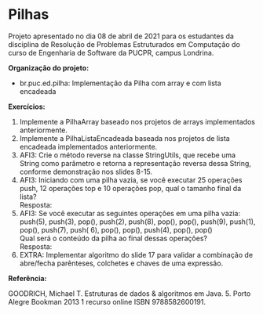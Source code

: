 # Pilhas

Projeto apresentado no dia 08 de abril de 2021 para os estudantes da disciplina de Resolução de
Problemas Estruturados em Computação do curso de Engenharia de Software da PUCPR, campus Londrina.

**Organização do projeto:**

* br.puc.ed.pilha: Implementação da Pilha com array e com lista encadeada

**Exercícios:**

1) Implemente a PilhaArray baseado nos projetos de arrays implementados anteriormente.
2) Implemente a PilhaListaEncadeada baseada nos projetos de lista encadeada implementados
   anteriormente.
3) AFI3: Crie o método reverse na classe StringUtils, que recebe uma String como parâmetro e retorna
   a representação reversa dessa String, conforme demonstração nos slides 8-15.
4) AFI3: Iniciando com uma pilha vazia, se você executar 25 operações push, 12 operações top e 10
   operações pop, qual o tamanho final da lista?  
   Resposta:
5) AFI3: Se você executar as seguintes operações em uma pilha vazia:
   push(5), push(3), pop(), push(2), push(8), pop(), pop(), push(9), push(1), pop(), push(7), push(
   6), pop(), pop(), push(4), pop(), pop()  
   Qual será o conteúdo da pilha ao final dessas operações?  
   Resposta:
6) EXTRA: Implementar algoritmo do slide 17 para validar a combinação de abre/fecha parênteses,
   colchetes e chaves de uma expressão.

**Referência:**

GOODRICH, Michael T. Estruturas de dados & algoritmos em Java. 5. Porto Alegre Bookman 2013 1
recurso online ISBN 9788582600191.